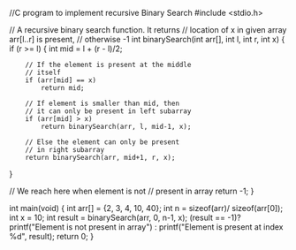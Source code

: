
   //C program to implement recursive Binary Search
#include <stdio.h>

// A recursive binary search function. It returns
// location of x in given array arr[l..r] is present,
// otherwise -1
int binarySearch(int arr[], int l, int r, int x)
{
if (r >= l)
{
		int mid = l + (r - l)/2;

		// If the element is present at the middle
		// itself
		if (arr[mid] == x)
			return mid;

		// If element is smaller than mid, then
		// it can only be present in left subarray
		if (arr[mid] > x)
			return binarySearch(arr, l, mid-1, x);

		// Else the element can only be present
		// in right subarray
		return binarySearch(arr, mid+1, r, x);
}

// We reach here when element is not
// present in array
return -1;
}

int main(void)
{
int arr[] = {2, 3, 4, 10, 40};
int n = sizeof(arr)/ sizeof(arr[0]);
int x = 10;
int result = binarySearch(arr, 0, n-1, x);
(result == -1)? printf("Element is not present in array")
				: printf("Element is present at index %d",
												result);
return 0;
}


